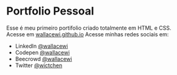 # Portfolio Pessoal
Esse é meu primeiro portifolio criado totalmente em HTML e CSS.<br>
Acesse em [wallacewi.github.io](https://wallacewi.github.io) Acesse minhas redes sociais em:

* LinkedIn [@wallacewi](https://www.linkedin.com/in/wallacewi/)
* Codepen [@wallacewi](https://codepen.io/wallacewi)
* Beecrowd [@wallacewi](https://www.beecrowd.com.br/judge/pt/profile/604174)
* Twitter [@wictchen](https://twitter.com/wictchen)
